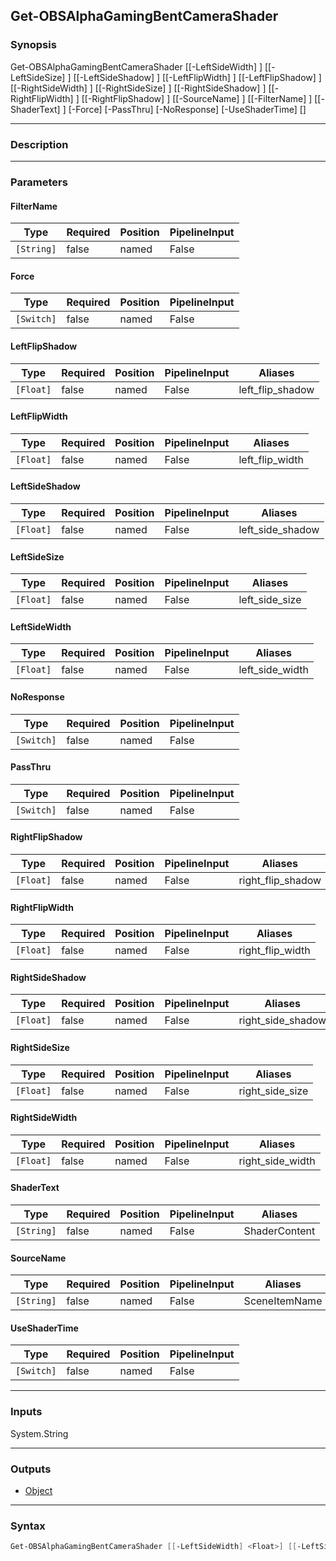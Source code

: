 Get-OBSAlphaGamingBentCameraShader
----------------------------------

### Synopsis
Get-OBSAlphaGamingBentCameraShader [[-LeftSideWidth] <float>] [[-LeftSideSize] <float>] [[-LeftSideShadow] <float>] [[-LeftFlipWidth] <float>] [[-LeftFlipShadow] <float>] [[-RightSideWidth] <float>] [[-RightSideSize] <float>] [[-RightSideShadow] <float>] [[-RightFlipWidth] <float>] [[-RightFlipShadow] <float>] [[-SourceName] <string>] [[-FilterName] <string>] [[-ShaderText] <string>] [-Force] [-PassThru] [-NoResponse] [-UseShaderTime] [<CommonParameters>]

---

### Description

---

### Parameters
#### **FilterName**

|Type      |Required|Position|PipelineInput|
|----------|--------|--------|-------------|
|`[String]`|false   |named   |False        |

#### **Force**

|Type      |Required|Position|PipelineInput|
|----------|--------|--------|-------------|
|`[Switch]`|false   |named   |False        |

#### **LeftFlipShadow**

|Type     |Required|Position|PipelineInput|Aliases         |
|---------|--------|--------|-------------|----------------|
|`[Float]`|false   |named   |False        |left_flip_shadow|

#### **LeftFlipWidth**

|Type     |Required|Position|PipelineInput|Aliases        |
|---------|--------|--------|-------------|---------------|
|`[Float]`|false   |named   |False        |left_flip_width|

#### **LeftSideShadow**

|Type     |Required|Position|PipelineInput|Aliases         |
|---------|--------|--------|-------------|----------------|
|`[Float]`|false   |named   |False        |left_side_shadow|

#### **LeftSideSize**

|Type     |Required|Position|PipelineInput|Aliases       |
|---------|--------|--------|-------------|--------------|
|`[Float]`|false   |named   |False        |left_side_size|

#### **LeftSideWidth**

|Type     |Required|Position|PipelineInput|Aliases        |
|---------|--------|--------|-------------|---------------|
|`[Float]`|false   |named   |False        |left_side_width|

#### **NoResponse**

|Type      |Required|Position|PipelineInput|
|----------|--------|--------|-------------|
|`[Switch]`|false   |named   |False        |

#### **PassThru**

|Type      |Required|Position|PipelineInput|
|----------|--------|--------|-------------|
|`[Switch]`|false   |named   |False        |

#### **RightFlipShadow**

|Type     |Required|Position|PipelineInput|Aliases          |
|---------|--------|--------|-------------|-----------------|
|`[Float]`|false   |named   |False        |right_flip_shadow|

#### **RightFlipWidth**

|Type     |Required|Position|PipelineInput|Aliases         |
|---------|--------|--------|-------------|----------------|
|`[Float]`|false   |named   |False        |right_flip_width|

#### **RightSideShadow**

|Type     |Required|Position|PipelineInput|Aliases          |
|---------|--------|--------|-------------|-----------------|
|`[Float]`|false   |named   |False        |right_side_shadow|

#### **RightSideSize**

|Type     |Required|Position|PipelineInput|Aliases        |
|---------|--------|--------|-------------|---------------|
|`[Float]`|false   |named   |False        |right_side_size|

#### **RightSideWidth**

|Type     |Required|Position|PipelineInput|Aliases         |
|---------|--------|--------|-------------|----------------|
|`[Float]`|false   |named   |False        |right_side_width|

#### **ShaderText**

|Type      |Required|Position|PipelineInput|Aliases      |
|----------|--------|--------|-------------|-------------|
|`[String]`|false   |named   |False        |ShaderContent|

#### **SourceName**

|Type      |Required|Position|PipelineInput|Aliases      |
|----------|--------|--------|-------------|-------------|
|`[String]`|false   |named   |False        |SceneItemName|

#### **UseShaderTime**

|Type      |Required|Position|PipelineInput|
|----------|--------|--------|-------------|
|`[Switch]`|false   |named   |False        |

---

### Inputs
System.String

---

### Outputs
* [Object](https://learn.microsoft.com/en-us/dotnet/api/System.Object)

---

### Syntax
```PowerShell
Get-OBSAlphaGamingBentCameraShader [[-LeftSideWidth] <Float>] [[-LeftSideSize] <Float>] [[-LeftSideShadow] <Float>] [[-LeftFlipWidth] <Float>] [[-LeftFlipShadow] <Float>] [[-RightSideWidth] <Float>] [[-RightSideSize] <Float>] [[-RightSideShadow] <Float>] [[-RightFlipWidth] <Float>] [[-RightFlipShadow] <Float>] [[-SourceName] <String>] [[-FilterName] <String>] [[-ShaderText] <String>] [-Force <Switch>] [-PassThru <Switch>] [-NoResponse <Switch>] [-UseShaderTime <Switch>] [<CommonParameters>]
```
